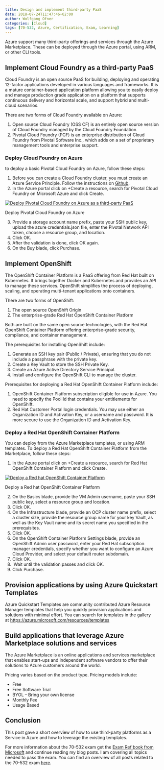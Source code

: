 ```yaml
---
title: Design and implement third-party PaaS
date: 2018-07-24T11:47:46+02:00
author: Wolfgang Ofner
categories: [Cloud]
tags: [70-532, Azure, Certification, Exam, Learning]
---
```

Azure support many third-party offerings and services through the Azure Marketplace. These can be deployed through the Azure portal, using ARM, or other CLI tools.

## Implement Cloud Foundry as a third-party PaaS

Cloud Foundry is an open source PaaS for building, deploying and operating 12-factor applications developed in various languages and frameworks. It is a mature container-based application platform allowing you to easily deploy and manage production grade application on a platform that supports continuous delivery and horizontal scale, and support hybrid and multi-cloud scenarios.

There are two forms of Cloud Foundry available on Azure:

  1. Open source Cloud Foundry (OSS CF) is an entirely open source version of Cloud Foundry managed by the Cloud Foundry Foundation.
  2. Pivotal Cloud Foundry (PCF) is an enterprise distribution of Cloud Foundry from Pivotal Software Inc., which adds on a set of proprietary management tools and enterprise support.

### Deploy Cloud Foundry on Azure

to deploy a basic Pivotal Cloud Foundry on Azure, follow these steps:

  1. Before you can create a Cloud Foundry cluster, you must create an Azure Service Principle. Follow the instructions on <a href="https://github.com/cloudfoundry-incubator/bosh-azure-cpi-release/blob/master/docs/get-started/create-service-principal.md" target="_blank" rel="noopener">Github</a>.
  2. In the Azure portal click on +Create a resource, search for Pivotal Cloud Foundry on Microsoft Azure and click Create.

<div class="col-12 col-sm-10 aligncenter">
  <a href="/assets/img/posts/2018/07/Deploy-Pivotal-Cloud-Foundry-on-Azure.jpg"><img loading="lazy" src="/assets/img/posts/2018/07/Deploy-Pivotal-Cloud-Foundry-on-Azure.jpg" alt="Deploy Pivotal Cloud Foundry on Azure as a third-party PaaS" /></a>
  
  <p>
    Deploy Pivotal Cloud Foundry on Azure
  </p>
</div>

<ol start="3">
  <li>
    Provide a storage account name prefix, paste your SSH public key, upload the azure credentials.json file, enter the Pivotal Network API token, choose a resource group, and location.
  </li>
  <li>
    Click OK.
  </li>
  <li>
    After the validation is done, click OK again.
  </li>
  <li>
    On the Buy blade, click Purchase.
  </li>
</ol>

## Implement OpenShift

The OpenShift Container Platform is a PaaS offering from Red Hat built on Kubernetes. It brings together Docker and Kubernetes and provides an API to manage these services. OpenShift simplifies the process of deploying, scaling, and operating multi-tenant applications onto containers.

There are two forms of OpenShift:

  1. The open source OpenShift Origin
  2. The enterprise-grade Red Hat OpenShift Container Platform

Both are built on the same open source technologies, with the Red Hat OpenShift Container Platform offering enterprise-grade security, compliance, and container management.

The prerequisites for installing OpenShift include:

  1. Generate an SSH key pair (Public / Private), ensuring that you do not include a passphrase with the private key.
  2. Create a Key Vault to store the SSH Private Key.
  3. Create an Azure Active Directory Service Principal.
  4. Install and configure the OpenShift CLI to manage the cluster.

Prerequisites for deploying a Red Hat OpenShift Container Platform include:

  1. OpenShift Container Platform subscription eligible for use in Azure. You need to specify the Pool Id that contains your entitlements for OpenShift.
  2. Red Hat Customer Portal login credentials. You may use either an Organization ID and Activation Key, or a username and password. It is more secure to use the Organization ID and Activation Key.

### Deploy a Red Hat OpenShift Container Platform

You can deploy from the Azure Marketplace templates, or using ARM templates. To deploy a Red Hat OpenShift Container Platform from the Marketplace, follow these steps:

  1. In the Azure portal click on +Create a resource, search for Red Hat OpenShift Container Platform and click Create.

<div class="col-12 col-sm-10 aligncenter">
  <a href="/assets/img/posts/2018/07/Deploy-a-Red-hat-OpenShift-Container-Platform.jpg"><img loading="lazy" src="/assets/img/posts/2018/07/Deploy-a-Red-hat-OpenShift-Container-Platform.jpg" alt="Deploy a Red hat OpenShift Container Platform" /></a>
  
  <p>
    Deploy a Red hat OpenShift Container Platform
  </p>
</div>

<ol start="2">
  <li>
    On the Basics blade, provide the VM Admin username, paste your SSH public key, select a resource group and location.
  </li>
  <li>
    Click OK.
  </li>
  <li>
    On the Infrastructure blade, provide an OCP cluster name prefix, select a cluster size, provide the resource group name for your key Vault, as well as the Key Vault name and its secret name you specified in the prerequisites.
  </li>
  <li>
    Click OK.
  </li>
  <li>
    On the OpenShift Container Platform Settings blade, provide an OpenShift Admin user password, enter your Red Hat subscription manager credentials, specify whether you want to configure an Azure Cloud Provider, and select your default router subdomain.
  </li>
  <li>
    Click OK.
  </li>
  <li>
     Wait until the validation passes and click OK.
  </li>
  <li>
    Click Purchase.
  </li>
</ol>

## Provision applications by using Azure Quickstart Templates

Azure Quickstart Templates are community contributed Azure Resource Manager templates that help you quickly provision applications and solutions with minimal effort. You can search for templates in the gallery at <a href="https://azure.microsoft.com/resources/templates" target="_blank" rel="noopener">https://azure.microsoft.com/resources/templates</a>

## Build applications that leverage Azure Marketplace solutions and services

The Azure Marketplace is an online applications and services marketplace that enables start-ups and independent software vendors to offer their solutions to Azure customers around the world.

Pricing varies based on the product type. Pricing models include:

  * Free
  * Free Software Trial
  * BYOL &#8211; Bring your own license
  * Monthly Fee
  * Usage Based

## Conclusion

This post gave a short overview of how to use third-party platforms as a Service in Azure and how to leverage the existing templates.

For more information about the 70-532 exam get the <a href="http://amzn.to/2EWNWMF" target="_blank" rel="noopener">Exam Ref book from Microsoft</a> and continue reading my blog posts. I am covering all topics needed to pass the exam. You can find an overview of all posts related to the 70-532 exam <a href="/prepared-for-the-70-532-exam/" target="_blank" rel="noopener">here</a>.